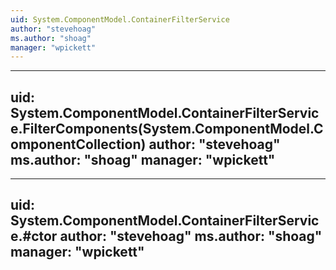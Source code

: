```yaml
---
uid: System.ComponentModel.ContainerFilterService
author: "stevehoag"
ms.author: "shoag"
manager: "wpickett"
---
```


---
uid: System.ComponentModel.ContainerFilterService.FilterComponents(System.ComponentModel.ComponentCollection)
author: "stevehoag"
ms.author: "shoag"
manager: "wpickett"
---

---
uid: System.ComponentModel.ContainerFilterService.#ctor
author: "stevehoag"
ms.author: "shoag"
manager: "wpickett"
---
